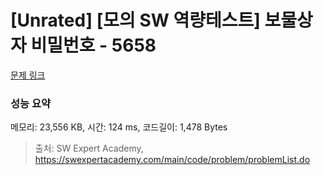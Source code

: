 # [Unrated] [모의 SW 역량테스트] 보물상자 비밀번호 - 5658 

[문제 링크](https://swexpertacademy.com/main/code/problem/problemDetail.do?contestProbId=AWXRUN9KfZ8DFAUo) 

### 성능 요약

메모리: 23,556 KB, 시간: 124 ms, 코드길이: 1,478 Bytes



> 출처: SW Expert Academy, https://swexpertacademy.com/main/code/problem/problemList.do